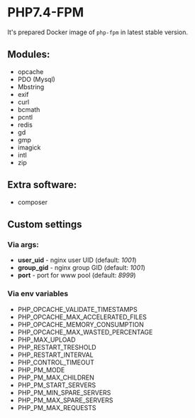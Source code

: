 # PHP7.4-FPM 

It's prepared Docker image of `php-fpm` in latest stable version.

## Modules:
* opcache
* PDO (Mysql)
* Mbstring
* exif
* curl
* bcmath
* pcntl
* redis
* gd
* gmp
* imagick
* intl
* zip

## Extra software:
* composer

## Custom settings

### Via args:
* **user_uid** - nginx user UID (default: *1001*)
* **group_gid** - nginx group GID (default: *1001*)
* **port** - port for www pool (default: *8999*)

### Via env variables
* PHP_OPCACHE_VALIDATE_TIMESTAMPS
* PHP_OPCACHE_MAX_ACCELERATED_FILES
* PHP_OPCACHE_MEMORY_CONSUMPTION
* PHP_OPCACHE_MAX_WASTED_PERCENTAGE
* PHP_MAX_UPLOAD
* PHP_RESTART_TRESHOLD
* PHP_RESTART_INTERVAL
* PHP_CONTROL_TIMEOUT
* PHP_PM_MODE
* PHP_PM_MAX_CHILDREN
* PHP_PM_START_SERVERS
* PHP_PM_MIN_SPARE_SERVERS
* PHP_PM_MAX_SPARE_SERVERS
* PHP_PM_MAX_REQUESTS